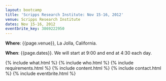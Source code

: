 ```yaml
---
layout: bootcamp
title: 'Scripps Research Institute: Nov 15-16, 2012'
venue: Scripps Research Institute
dates: Nov 15-16, 2012
eventbrite_key: 3869222950
---
```

**Where**: {{page.venue}}, La Jolla, California.

**When**: {{page.dates}}. We will start at 9:00 and end at 4:30 each day.

{% include what.html %}
{% include who.html %}
{% include requirements.html %}
{% include content.html %}
{% include contact.html %}
{% include eventbrite.html %}
